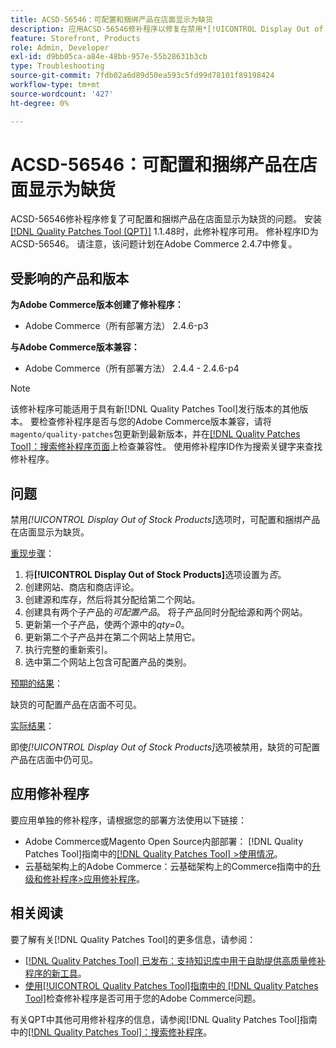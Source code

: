 ```yaml
---
title: ACSD-56546：可配置和捆绑产品在店面显示为缺货
description: 应用ACSD-56546修补程序以修复在禁用*[!UICONTROL Display Out of Stock Products]*配置选项时，可配置和捆绑产品在店面显示为缺货的Adobe Commerce问题。
feature: Storefront, Products
role: Admin, Developer
exl-id: d9bb05ca-a84e-48bb-957e-55b28631b3cb
type: Troubleshooting
source-git-commit: 7fdb02a6d89d50ea593c5fd99d78101f89198424
workflow-type: tm+mt
source-wordcount: '427'
ht-degree: 0%

---
```


# ACSD-56546：可配置和捆绑产品在店面显示为缺货

ACSD-56546修补程序修复了可配置和捆绑产品在店面显示为缺货的问题。 安装[[!DNL Quality Patches Tool (QPT)]](https://experienceleague.adobe.com/zh-hans/docs/commerce-operations/tools/quality-patches-tool/quality-patches-tool-to-self-serve-quality-patches) 1.1.48时，此修补程序可用。 修补程序ID为ACSD-56546。 请注意，该问题计划在Adobe Commerce 2.4.7中修复。

## 受影响的产品和版本

**为Adobe Commerce版本创建了修补程序：**

* Adobe Commerce（所有部署方法） 2.4.6-p3

**与Adobe Commerce版本兼容：**

* Adobe Commerce（所有部署方法） 2.4.4 - 2.4.6-p4

>[!NOTE]
>
>该修补程序可能适用于具有新[!DNL Quality Patches Tool]发行版本的其他版本。 要检查修补程序是否与您的Adobe Commerce版本兼容，请将`magento/quality-patches`包更新到最新版本，并在[[!DNL Quality Patches Tool]：搜索修补程序页面](https://experienceleague.adobe.com/tools/commerce-quality-patches/index.html?lang=zh-Hans)上检查兼容性。 使用修补程序ID作为搜索关键字来查找修补程序。

## 问题

禁用&#x200B;*[!UICONTROL Display Out of Stock Products]*&#x200B;选项时，可配置和捆绑产品在店面显示为缺货。

<u>重现步骤</u>：

1. 将&#x200B;**[!UICONTROL Display Out of Stock Products]**&#x200B;选项设置为&#x200B;*否*。
1. 创建网站、商店和商店评论。
1. 创建源和库存，然后将其分配给第二个网站。
1. 创建具有两个子产品的&#x200B;*可配置产品*。 将子产品同时分配给源和两个网站。
1. 更新第一个子产品，使两个源中的&#x200B;*qty=0*。
1. 更新第二个子产品并在第二个网站上禁用它。
1. 执行完整的重新索引。
1. 选中第二个网站上包含可配置产品的类别。

<u>预期的结果</u>：

缺货的可配置产品在店面不可见。

<u>实际结果</u>：

即使&#x200B;*[!UICONTROL Display Out of Stock Products]*&#x200B;选项被禁用，缺货的可配置产品在店面中仍可见。

## 应用修补程序

要应用单独的修补程序，请根据您的部署方法使用以下链接：

* Adobe Commerce或Magento Open Source内部部署： [!DNL Quality Patches Tool]指南中的[[!DNL Quality Patches Tool] >使用情况](/help/tools/quality-patches-tool/usage.md)。
* 云基础架构上的Adobe Commerce：云基础架构上的Commerce指南中的[升级和修补程序>应用修补程序](https://experienceleague.adobe.com/docs/commerce-cloud-service/user-guide/develop/upgrade/apply-patches.html?lang=zh-Hans)。

## 相关阅读

要了解有关[!DNL Quality Patches Tool]的更多信息，请参阅：

* [[!DNL Quality Patches Tool] 已发布：支持知识库中用于自助提供高质量修补程序的新工具](https://experienceleague.adobe.com/zh-hans/docs/commerce-operations/tools/quality-patches-tool/quality-patches-tool-to-self-serve-quality-patches)。
* [使用[!UICONTROL Quality Patches Tool]指南中的 [!DNL Quality Patches Tool]](/help/tools/quality-patches-tool/patches-available-in-qpt/check-patch-for-magento-issue-with-magento-quality-patches.md)检查修补程序是否可用于您的Adobe Commerce问题。


有关QPT中其他可用修补程序的信息，请参阅[!DNL Quality Patches Tool]指南中的[[!DNL Quality Patches Tool]：搜索修补程序](https://experienceleague.adobe.com/tools/commerce-quality-patches/index.html?lang=zh-Hans)。
